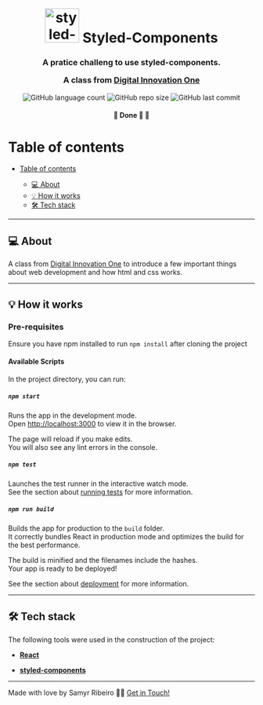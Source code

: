 
<h1  align="center"> <img  alt="styled-components logo" src='https://styled-components.com/logo.png'  width="auto"  height="70">  Styled-Components</h1>

  

<h3  align="center">
A pratice challeng to use styled-components.

A class from [Digital Innovation One](https://digitalinnovation.one/)
</h3>

  

<p  align="center"> 
 <img  alt="GitHub language count"  src="https://img.shields.io/github/languages/count/SamyrOR/desafio-pratico-styled-components">
<img  alt="GitHub repo size"  src="https://img.shields.io/github/repo-size/SamyrOR/desafio-pratico-styled-components">
<img  alt="GitHub last commit"  src="https://img.shields.io/github/last-commit/SamyrOR/desafio-pratico-styled-components">

</p>

<h4 align="center">
🚧 Done 🚀 🚧
</h4>

  

# Table of contents

  

<!--ts-->

  

-  [Table of contents](#table-of-contents)

	-  [💻 About](#-about)
	- 	[💡 How it works](#-how-it-works)
	-  [🛠 Tech stack](#️-tech-stack)

<!--te-->

  

---

  

## 💻 About


A class from [Digital Innovation One](https://digitalinnovation.one/) to introduce a few important things about web development and how html and css works.

 ---
 ## 💡 How it works

  

### Pre-requisites

  

Ensure you have npm installed to run `npm install` after cloning the project

  


#### Available Scripts

In the project directory, you can run:

#####  `npm start`

Runs the app in the development mode.<br />
Open [http://localhost:3000](http://localhost:3000) to view it in the browser.

The page will reload if you make edits.<br />
You will also see any lint errors in the console.

##### `npm test`

Launches the test runner in the interactive watch mode.<br />
See the section about [running tests](https://facebook.github.io/create-react-app/docs/running-tests) for more information.

##### `npm run build`

Builds the app for production to the `build` folder.<br />
It correctly bundles React in production mode and optimizes the build for the best performance.

The build is minified and the filenames include the hashes.<br />
Your app is ready to be deployed!

See the section about [deployment](https://facebook.github.io/create-react-app/docs/deployment) for more information.

---
## 🛠 Tech stack

The following tools were used in the construction of the project:

-  **[React](https://pt-br.reactjs.org/)**

-  **[styled-components](https://styled-components.com/)**

---
  

Made with love by Samyr Ribeiro 👋🏽 [Get in Touch!](https://www.linkedin.com/in/samyr-ribeiro-82a720145/)
